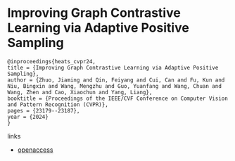 # Improving Graph Contrastive Learning via Adaptive Positive Sampling

```
@inproceedings{heats_cvpr24,
title = {Improving Graph Contrastive Learning via Adaptive Positive Sampling},
author = {Zhuo, Jiaming and Qin, Feiyang and Cui, Can and Fu, Kun and Niu, Bingxin and Wang, Mengzhu and Guo, Yuanfang and Wang, Chuan and Wang, Zhen and Cao, Xiaochun and Yang, Liang},
booktitle = {Proceedings of the IEEE/CVF Conference on Computer Vision and Pattern Recognition (CVPR)},
pages = {23179--23187},
year = {2024}
}
```

links
- [openaccess](https://openaccess.thecvf.com//content/CVPR2024/html/Zhuo_Improving_Graph_Contrastive_Learning_via_Adaptive_Positive_Sampling_CVPR_2024_paper.html)
